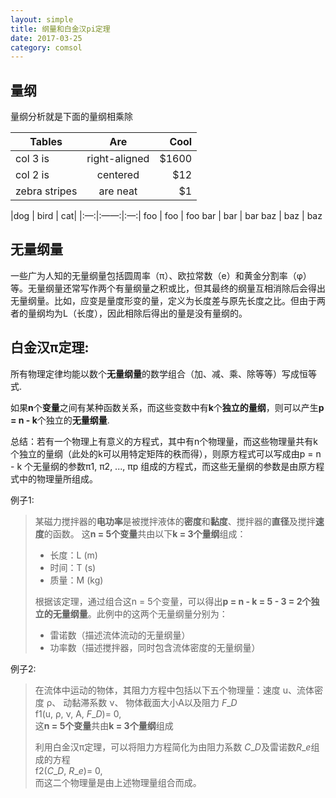 ```yaml
---
layout: simple
title: 纲量和白金汉pi定理
date: 2017-03-25
category: comsol
---
```


<script type="text/x-mathjax-config">MathJax.Hub.Config({tex2jax: {inlineMath:[['$','$']]}});</script>
<script type="text/javascript" src="http://cdn.mathjax.org/mathjax/latest/MathJax.js?config=TeX-AMS-MML_HTMLorMML"></script>

## 量纲
量纲分析就是下面的量纲相乘除

| Tables        | Are           | Cool  |
| ------------- |:-------------:| -----:|
| col 3 is      | right-aligned | $1600 |
| col 2 is      | centered      |   $12 |
| zebra stripes | are neat      |    $1 |

|dog | bird | cat|
|:—:|:——:|:—:|
foo | foo  | foo
bar | bar  | bar
baz | baz  | baz


## 无量纲量
一些广为人知的无量纲量包括圆周率（π）、欧拉常数（e）和黄金分割率（φ）等。无量纲量还常写作两个有量纲量之积或比，但其最终的纲量互相消除后会得出无量纲量。比如，应变是量度形变的量，定义为长度差与原先长度之比。但由于两者的量纲均为L（长度），因此相除后得出的量是没有量纲的。

## 白金汉π定理: 
所有物理定律均能以数个**无量纲量**的数学组合（加、减、乘、除等等）写成恒等式. 

如果**n**个**变量**之间有某种函数关系，而这些变数中有**k**个**独立的量纲**，则可以产生**p = n - k**个独立的**无量纲量**. 

总结：若有一个物理上有意义的方程式，其中有n个物理量，而这些物理量共有k个独立的量纲（此处的k可以用特定矩阵的秩而得），则原方程式可以写成由p = n - k 个无量纲的参数π1, π2, ..., πp 组成的方程式，而这些无量纲的参数是由原方程式中的物理量所组成。

例子1: 
> 某磁力搅拌器的**电功率**是被搅拌液体的**密度**和**黏度**、搅拌器的**直径**及搅拌**速度**的函数。
> 这**n = 5个变量**共由以下**k = 3个量纲**组成： 
> - 长度：L (m) 
> - 时间：T (s) 
> - 质量：M (kg) 
> 
> 根据该定理，通过组合这n = 5个变量，可以得出**p = n - k = 5 - 3 = 2个独立的无量纲量**。此例中的这两个无量纲量分别为： 
> - 雷诺数（描述流体流动的无量纲量） 
> - 功率数（描述搅拌器，同时包含流体密度的无量纲量）

例子2:

> 在流体中运动的物体，其阻力方程中包括以下五个物理量：速度 u、流体密度 ρ、 动黏滞系数 ν、 物体截面大小A以及阻力 $F\_D$  
> f1(u, ρ, ν, A, $F\_D$)= 0,  
> 这**n = 5个变量**共由**k = 3个量纲**组成
> 
> 利用白金汉π定理，可以将阻力方程简化为由阻力系数 $C\_D$及雷诺数$R\_e$组成的方程  
> f2($C\_D$, $R\_e$)= 0,  
> 而这二个物理量是由上述物理量组合而成。